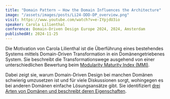 ```yaml
---
title: "Domain Pattern – How the Domain Influences the Architecture"
image: "/assets/images/posts/Li24-DDD-DP_overview.png"
visit: https://www.youtube.com/watch?v=e-IYpjdU3io
speaker: Carola Lilienthal
conference: Domain-Driven Design Europe 2024, 2024, Amsterdam
publishedAt: 2024-11-25
---
```

Die Motivation von Carola Lilienthal ist die Überführung eines bestehendes Systems mittels Domain-Driven Transformation in ein Domänengetriebenes System. Sie beschreibt die Transformationswege ausgehend von einer unterschiedlichen Bewertung beim [Modularity Maturity Index (MMI)](/knowledge/metrics/modularity-maturity-index).

Dabei zeigt sie, warum Domain-Driven Design bei manchen Domänen schwierig umzusetzen ist und für viele Diskussionen sorgt, wohingegen es bei anderen Domänen einfache Lösungsansätze gibt. Sie identifiziert [drei Arten von Domänen und beschreibt deren Eigenschaften](/knowledge/patterns/collection_for_domain_types).